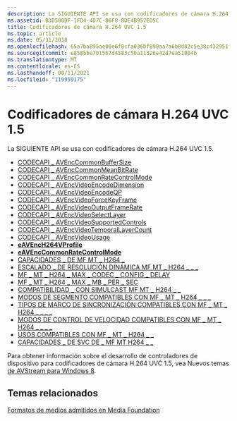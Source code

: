 ```yaml
---
description: La SIGUIENTE API se usa con codificadores de cámara H.264 UVC 1.5.
ms.assetid: B3D500DF-1FD4-4D7C-B6F8-8DE4B957ED5C
title: Codificadores de cámara H.264 UVC 1.5
ms.topic: article
ms.date: 05/31/2018
ms.openlocfilehash: 65a7ba895ae06e6f8cfa036bf890aa7a6b8d82c5e38c432951f44cb44899c580
ms.sourcegitcommit: e858bbe701567d4583c50a11326e42d7ea51804b
ms.translationtype: MT
ms.contentlocale: es-ES
ms.lasthandoff: 08/11/2021
ms.locfileid: "119959175"
---
```

# <a name="h264-uvc-15-camera-encoders"></a>Codificadores de cámara H.264 UVC 1.5

La SIGUIENTE API se usa con codificadores de cámara H.264 UVC 1.5.

-   [CODECAPI \_ AVEncCommonBufferSize](/windows/desktop/DirectShow/avenccommonbuffersize-property)
-   [CODECAPI \_ AVEncCommonMeanBitRate](/windows/desktop/DirectShow/avenccommonmeanbitrate-property)
-   [CODECAPI \_ AVEncCommonRateControlMode](/windows/desktop/DirectShow/avenccommonratecontrolmode-property)
-   [CODECAPI \_ AVEncVideoEncodeDimension](/windows/desktop/DirectShow/avencvideoencodedimension-property)
-   [CODECAPI \_ AVEncVideoEncodeQP](codecapi-avencvideoencodeqp.md)
-   [CODECAPI \_ AVEncVideoForceKeyFrame](codecapi-avencvideoforcekeyframe.md)
-   [CODECAPI \_ AVEncVideoOutputFrameRate](/windows/desktop/DirectShow/avencvideooutputframerate-property)
-   [CODECAPI \_ AVEncVideoSelectLayer](codecapi-avencvideoselectlayer.md)
-   [CODECAPI \_ AVEncVideoSupportedControls](codecapi-avencvideosupportedcontrols.md)
-   [CODECAPI \_ AVEncVideoTemporalLayerCount](codecapi-avencvideotemporallayercount.md)
-   [CODECAPI \_ AVEncVideoUsage](codecapi-avencvideousage.md)
-   [**eAVEncH264VProfile**](/windows/desktop/api/codecapi/ne-codecapi-eavench264vprofile)
-   [**eAVEncCommonRateControlMode**](/windows/desktop/api/codecapi/ne-codecapi-eavenccommonratecontrolmode)
-   [CAPACIDADES \_ DE MF MT \_ H264 \_](mf-mt-h264-capabilities.md)
-   [ESCALADO \_ DE RESOLUCIÓN DINÁMICA MF MT \_ H264 \_ \_ \_](https://www.bing.com/search?q=MF\_MT\_H264\_DYNAMIC\_RESOLUTION\_SCALING)
-   [MF \_ MT \_ H264 \_ MAX \_ CODEC \_ CONFIG \_ DELAY](mf-mt-h264-max-codec-config-delay.md)
-   [MF \_ MT \_ H264 \_ MAX \_ MB \_ PER \_ SEC](mf-mt-h264-max-mb-per-sec.md)
-   [COMPATIBILIDAD \_ CON SIMULCAST MF MT \_ H264 \_ \_](mf-mt-h264-simulcast-support.md)
-   [MODOS DE SEGMENTO COMPATIBLES CON MF \_ MT \_ H264 \_ \_ \_](mf-mt-h264-supported-slice-modes.md)
-   [TIPOS DE MARCO DE SINCRONIZACIÓN COMPATIBLES CON MF \_ MT \_ H264 \_ \_ \_ \_](mf-mt-h264-supported-sync-frame-types.md)
-   [MODOS DE CONTROL DE VELOCIDAD COMPATIBLES CON MF \_ MT \_ H264 \_ \_ \_ \_](mf-mt-h264-supported-rate-control-modes.md)
-   [USOS COMPATIBLES CON MF \_ MT \_ H264 \_ \_](mf-mt-h264-supported-usages.md)
-   [CAPACIDADES \_ DE SVC DE \_ MF MT H264 \_ \_](mf-mt-h264-svc-capabilities.md)

Para obtener información sobre el desarrollo de controladores de dispositivo para codificadores de cámara H.264 UVC 1.5, vea Nuevos temas [de AVStream para Windows 8](/windows-hardware/drivers/stream/new-windows-8-ddis).

## <a name="related-topics"></a>Temas relacionados

<dl> <dt>

[Formatos de medios admitidos en Media Foundation](supported-media-formats-in-media-foundation.md)
</dt> </dl>

 

 
